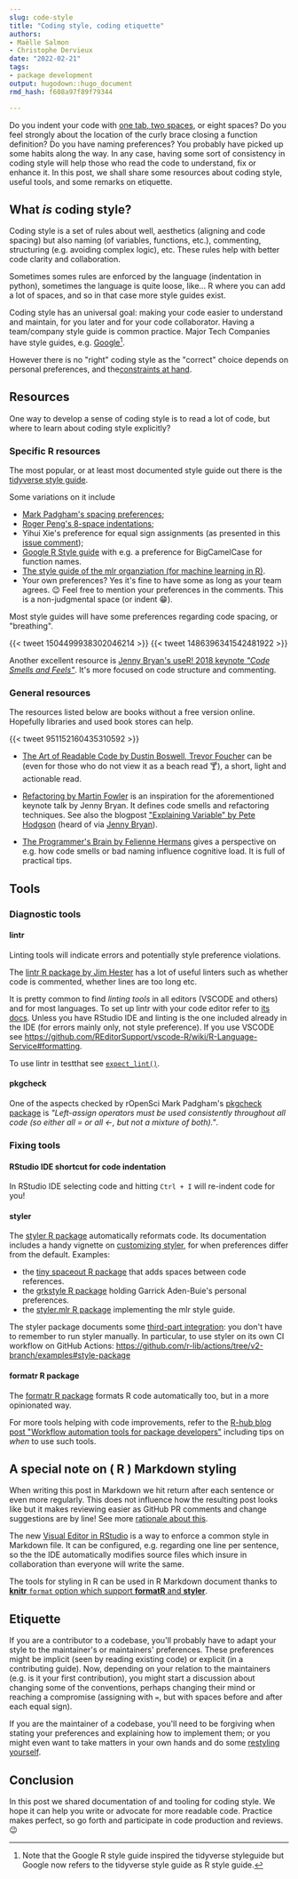 ```yaml
---
slug: code-style
title: "Coding style, coding etiquette" 
authors: 
- Maëlle Salmon 
- Christophe Dervieux
date: "2022-02-21" 
tags: 
- package development 
output: hugodown::hugo_document
rmd_hash: f608a97f89f79344

---
```


Do you indent your code with [one tab, two spaces](https://www.youtube.com/watch?v=SsoOG6ZeyUI), or eight spaces? Do you feel strongly about the location of the curly brace closing a function definition? Do you have naming preferences? You probably have picked up some habits along the way. In any case, having some sort of consistency in coding style will help those who read the code to understand, fix or enhance it. In this post, we shall share some resources about coding style, useful tools, and some remarks on etiquette.

## What *is* coding style?

Coding style is a set of rules about well, aesthetics (aligning and code spacing) but also naming (of variables, functions, etc.), commenting, structuring (e.g. avoiding complex logic), etc. These rules help with better code clarity and collaboration.

Sometimes somes rules are enforced by the language (indentation in python), sometimes the language is quite loose, like... R where you can add a lot of spaces, and so in that case more style guides exist.

Coding style has an universal goal: making your code easier to understand and maintain, for you later and for your code collaborator. Having a team/company style guide is common practice. Major Tech Companies have style guides, e.g. [Google](https://google.github.io/styleguide/)[^1].

However there is no "right" coding style as the "correct" choice depends on personal preferences, and the[constraints at hand](https://www.heltweg.org/posts/who-wrote-this-shit/).

## Resources

One way to develop a sense of coding style is to read a lot of code, but where to learn about coding style explicitly?

### Specific R resources

The most popular, or at least most documented style guide out there is the [tidyverse style guide](https://style.tidyverse.org).

Some variations on it include

-   [Mark Padgham's spacing preferences](https://docs.ropensci.org/pkgcheck/CONTRIBUTING.html#development-guidelines);
-   [Roger Peng's 8-space indentations](https://simplystatistics.org/posts/2018-07-27-why-i-indent-my-code-8-spaces/);
-   Yihui Xie's preference for equal sign assignments (as presented in this [issue comment](https://github.com/Robinlovelace/geocompr/issues/319#issuecomment-427376764));
-   [Google R Style guide](https://google.github.io/styleguide/Rguide.html) with e.g. a preference for BigCamelCase for function names.
-   [The style guide of the mlr organziation (for machine learning in R)](https://github.com/mlr-org/mlr3/wiki/Style-Guide).
-   Your own preferences? Yes it's fine to have some as long as your team agrees. :wink: Feel free to mention your preferences in the comments. This is a non-judgmental space (or indent :grin:).

Most style guides will have some preferences regarding code spacing, or "breathing".

{{< tweet 1504499938302046214 >}}
{{< tweet 1486396341542481922 >}}

Another excellent resource is [Jenny Bryan's useR! 2018 keynote *"Code Smells and Feels"*](https://github.com/jennybc/code-smells-and-feels). It's more focused on code structure and commenting.

### General resources

The resources listed below are books without a free version online. Hopefully libraries and used book stores can help.

{{< tweet 951152160435310592 >}}

-   [The Art of Readable Code by Dustin Boswell, Trevor Foucher](https://www.goodreads.com/book/show/8677004-the-art-of-readable-code) can be (even for those who do not view it as a beach read :cocktail:), a short, light and actionable read.

-   [Refactoring by Martin Fowler](https://www.goodreads.com/book/show/44936.Refactoring) is an inspiration for the aforementioned keynote talk by Jenny Bryan. It defines code smells and refactoring techniques. See also the blogpost ["Explaining Variable" by Pete Hodgson](https://blog.thepete.net/blog/2021/06/24/explaining-variable/) (heard of via [Jenny Bryan](https://twitter.com/JennyBryan/status/1412140590842597385)).

-   [The Programmer's Brain by Felienne Hermans](https://www.goodreads.com/book/show/57196550-the-programmer-s-brain) gives a perspective on e.g. how code smells or bad naming influence cognitive load. It is full of practical tips.

## Tools

### Diagnostic tools

#### lintr

Linting tools will indicate errors and potentially style preference violations.

The [lintr R package by Jim Hester](https://github.com/r-lib/lintr) has a lot of useful linters such as whether code is commented, whether lines are too long etc.

It is pretty common to find *linting tools* in all editors (VSCODE and others) and for most languages. To set up lintr with your code editor refer to [its docs](https://github.com/r-lib/lintr#editors-setup). Unless you have RStudio IDE and linting is the one included already in the IDE (for errors mainly only, not style preference). If you use VSCODE see <https://github.com/REditorSupport/vscode-R/wiki/R-Language-Service#formatting>.

To use lintr in testthat see [`expect_lint()`](https://rdrr.io/cran/lintr/man/expect_lint.html).

#### pkgcheck

One of the aspects checked by rOpenSci Mark Padgham's [pkgcheck package](https://docs.ropensci.org/pkgcheck/index.html) is *"Left-assign operators must be used consistently throughout all code (so either all = or all \<-, but not a mixture of both)."*.

### Fixing tools

#### RStudio IDE shortcut for code indentation

In RStudio IDE selecting code and hitting `Ctrl + I` will re-indent code for you!

#### styler

The [styler R package](https://styler.r-lib.org) automatically reformats code. Its documentation includes a handy vignette on [customizing styler](https://styler.r-lib.org/articles/customizing_styler.html), for when preferences differ from the default. Examples:

-   the [tiny spaceout R package](https://github.com/ropensci-review-tools/spaceout) that adds spaces between code references.
-   the [grkstyle R package](https://github.com/gadenbuie/grkstyle) holding Garrick Aden-Buie's personal preferences.
-   the [styler.mlr R package](https://github.com/mlr-org/styler.mlr) implementing the mlr style guide.

The styler package documents some [third-part integration](https://styler.r-lib.org/articles/third-party-integrations.html): you don't have to remember to run styler manually. In particular, to use styler on its own CI workflow on GitHub Actions: <https://github.com/r-lib/actions/tree/v2-branch/examples#style-package>

#### formatr R package

The [formatr R package](https://yihui.org/formatr/) formats R code automatically too, but in a more opinionated way.

For more tools helping with code improvements, refer to the [R-hub blog post "Workflow automation tools for package developers"](/2020/04/29/maintenance/) including tips on *when* to use such tools.

## A special note on ( R ) Markdown styling

When writing this post in Markdown we hit return after each sentence or even more regularly. This does not influence how the resulting post looks like but it makes reviewing easier as GitHub PR comments and change suggestions are by line! See more [rationale about this](https://cirosantilli.com/markdown-style-guide/#line-wrapping).

The new [Visual Editor in RStudio](https://rstudio.github.io/visual-markdown-editing/) is a way to enforce a common style in Markdown file. It can be configured, e.g. regarding one line per sentence, so the the IDE automatically modifies source files which insure in collaboration than everyone will write the same.

The tools for styling in R can be used in R Markdown document thanks to [**knitr** `format` option which support **formatR** and **styler**](https://bookdown.org/yihui/rmarkdown-cookbook/opts-tidy.html).

## Etiquette

If you are a contributor to a codebase, you'll probably have to adapt your style to the maintainer's or maintainers' preferences. These preferences might be implicit (seen by reading existing code) or explicit (in a contributing guide). Now, depending on your relation to the maintainers (e.g. is it your first contribution), you might start a discussion about changing some of the conventions, perhaps changing their mind or reaching a compromise (assigning with `=`, but with spaces before and after each equal sign).

If you are the maintainer of a codebase, you'll need to be forgiving when stating your preferences and explaining how to implement them; or you might even want to take matters in your own hands and do some [restyling yourself](https://yihui.org/en/2018/11/cosmetic-changes/).

## Conclusion

In this post we shared documentation of and tooling for coding style. We hope it can help you write or advocate for more readable code. Practice makes perfect, so go forth and participate in code production and reviews. :wink:

[^1]: Note that the Google R style guide inspired the tidyverse styleguide but Google now refers to the tidyverse style guide as R style guide.

